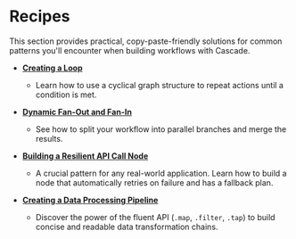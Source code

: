 # Recipes

This section provides practical, copy-paste-friendly solutions for common patterns you'll encounter when building workflows with Cascade.

- **[Creating a Loop](./creating-a-loop.md)**
  - Learn how to use a cyclical graph structure to repeat actions until a condition is met.

- **[Dynamic Fan-Out and Fan-In](./fan-out-fan-in.md)**
  - See how to split your workflow into parallel branches and merge the results.

- **[Building a Resilient API Call Node](./resilient-api-call.md)**
  - A crucial pattern for any real-world application. Learn how to build a node that automatically retries on failure and has a fallback plan.

- **[Creating a Data Processing Pipeline](./data-processing-pipeline.md)**
  - Discover the power of the fluent API (`.map`, `.filter`, `.tap`) to build concise and readable data transformation chains.
